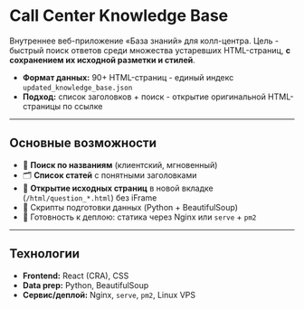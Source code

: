 # Call Center Knowledge Base

Внутреннее веб-приложение «База знаний» для колл-центра. Цель - быстрый поиск ответов среди множества устаревших HTML-страниц, **с сохранением их исходной разметки и стилей**.

- **Формат данных:** 90+ HTML-страниц - единый индекс `updated_knowledge_base.json`
- **Подход:** список заголовков + поиск - открытие оригинальной HTML-страницы по ссылке

---

## Основные возможности

- 🔎 **Поиск по названиям** (клиентский, мгновенный)
- 🗂 **Список статей** с понятными заголовками
- 🔗 **Открытие исходных страниц** в новой вкладке (`/html/question_*.html`) без iFrame
- 🧰 Скрипты подготовки данных (Python + BeautifulSoup)
- 🚀 Готовность к деплою: статика через Nginx или `serve` + `pm2`

---

## Технологии

- **Frontend:** React (CRA), CSS
- **Data prep:** Python, BeautifulSoup
- **Сервис/деплой:** Nginx, `serve`, `pm2`, Linux VPS

